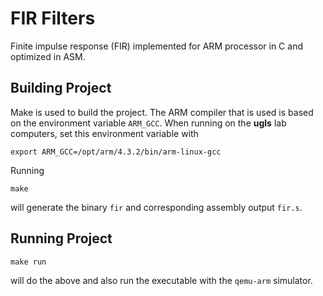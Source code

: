 # FIR Filters

Finite impulse response (FIR) implemented for ARM processor in C and optimized
in ASM.

## Building Project

Make is used to build the project. The ARM compiler that is used is based on the
environment variable `ARM_GCC`. When running on the **ugls** lab computers, set
this environment variable with

```shell
export ARM_GCC=/opt/arm/4.3.2/bin/arm-linux-gcc
```

Running

```shell
make
```

will generate the binary `fir` and corresponding assembly output `fir.s`.

## Running Project

```shell
make run
```

will do the above and also run the executable with the `qemu-arm` simulator.
